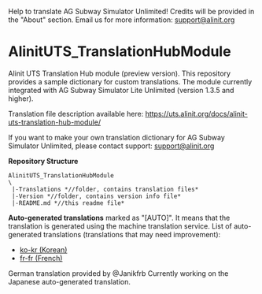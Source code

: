 Help to translate AG Subway Simulator Unlimited! Credits will be provided in the "About" section. Email us for more information: support@alinit.org

# AlinitUTS_TranslationHubModule
Alinit UTS Translation Hub module (preview version). This repository provides a sample dictionary for custom translations.
The module currently integrated with AG Subway Simulator Lite Unlimited (version 1.3.5 and higher).

Translation file description available here: https://uts.alinit.org/docs/alinit-uts-translation-hub-module/

If you want to make your own translation dictionary for AG Subway Simulator Unlimited, please contact support: support@alinit.org

**Repository Structure**
```
AlinitUTS_TranslationHubModule
\
 |-Translations *//folder, contains translation files* 
 |-Version *//folder, contains version info file*
 |-README.md *//this readme file*
```


**Auto-generated translations** marked as "[AUTO]". It means that the translation is generated using the machine translation service.
List of auto-generated translations (translations that may need improvement):

- [ko-kr (Korean)](https://github.com/nitro577/AlinitUTS_TranslationHubModule/blob/main/ko-kr.utsdata)
- [fr-fr (French)](https://github.com/nitro577/AlinitUTS_TranslationHubModule/blob/main/fr-fr.utsdata)

German translation provided by @Janikfrb
Currently working on the Japanese auto-generated translation.
